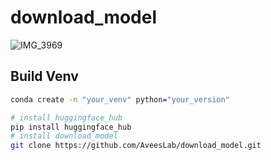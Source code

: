 # download_model
![IMG_3969](https://github.com/user-attachments/assets/1103078c-0646-4673-95b3-1e8f9542699b)

## Build Venv
```bash
conda create -n "your_venv" python="your_version"
```


```bash
# install huggingface_hub 
pip install huggingface_hub
# install download_model
git clone https://github.com/AveesLab/download_model.git
```
